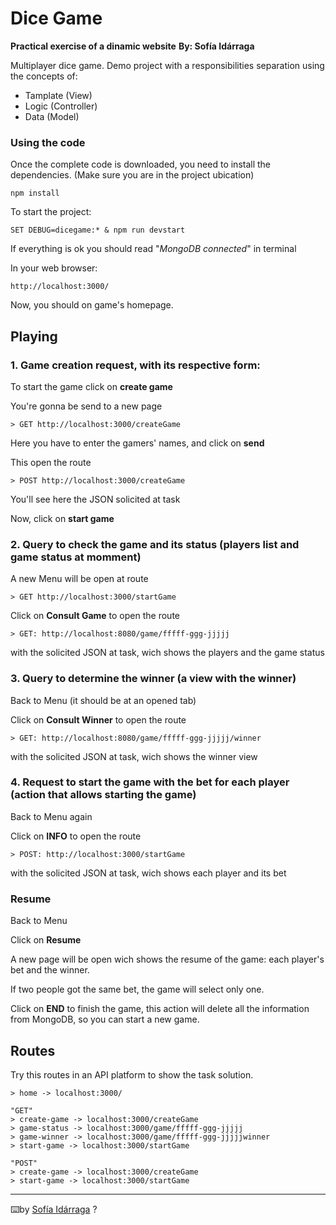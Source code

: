 # Dice Game

**Practical exercise of a dinamic website**
**By: Sofía Idárraga**


Multiplayer dice game.
Demo project with a responsibilities separation using the concepts of:
- Tamplate (View)
- Logic (Controller)
- Data (Model)

### Using the code

Once the complete code is downloaded, you need to install the dependencies. (Make sure you 
are in the project ubication)

```
npm install
```
To start the project:

```
SET DEBUG=dicegame:* & npm run devstart
```

If everything is ok you should read "_MongoDB connected_" in terminal

In your web browser:

```
http://localhost:3000/
```

Now, you should on game's homepage.

## Playing

### 1. Game creation request, with its respective form:

To start the game click on **create game**

You're gonna be send to a new page 

```
> GET http://localhost:3000/createGame
```

Here you have to enter the gamers' names, and click on **send**

This open the route

```
> POST http://localhost:3000/createGame
```

You'll see here the JSON solicited at task

Now, click on **start game**

### 2. Query to check the game and its status (players list and game status at momment)

A new Menu will be open at route 
```
> GET http://localhost:3000/startGame
```

Click on **Consult Game** to open the route 
```
> GET: http://localhost:8080/game/fffff-ggg-jjjjj
```

with the solicited JSON at task, wich shows the players and the game status


### 3. Query to determine the winner (a view with the winner)

Back to Menu (it should be at an opened tab)

Click on **Consult Winner** to open the route

```
> GET: http://localhost:8080/game/fffff-ggg-jjjjj/winner
```
with the solicited JSON at task, wich shows the winner view

### 4. Request to start the game with the bet for each player (action that allows starting the game)

Back to Menu again

Click on **INFO** to open the route

```
> POST: http://localhost:3000/startGame
```
with the solicited JSON at task, wich shows each player and its bet

### Resume

Back to Menu

Click on **Resume**

A new page will be open wich shows the resume of the game: each player's bet and
the winner.

If two people got the same bet, the game will select only one.

Click on **END** to finish the game, this action will delete all the information from
MongoDB, so you can start a new game.

## Routes

Try this routes in an API platform to show the task solution.

```
> home -> localhost:3000/

"GET"
> create-game -> localhost:3000/createGame
> game-status -> localhost:3000/game/fffff-ggg-jjjjj
> game-winner -> localhost:3000/game/fffff-ggg-jjjjjwinner
> start-game -> localhost:3000/startGame

"POST"
> create-game -> localhost:3000/createGame
> start-game -> localhost:3000/startGame
```

---
⌨️by [Sofía Idárraga](https://github.com/sofia-idarraga) ?
